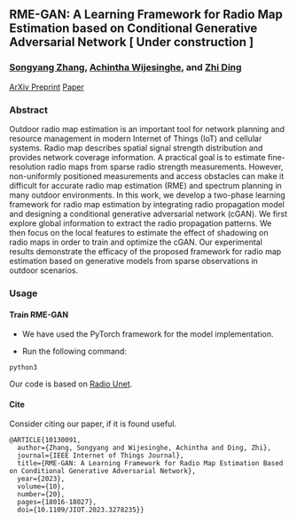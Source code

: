 ## RME-GAN: A Learning Framework for Radio Map Estimation based on Conditional Generative Adversarial Network [ Under construction ]
### [Songyang Zhang](https://scholar.google.com/citations?user=cZI11G4AAAAJ&hl=en), [Achintha Wijesinghe](https://scholar.google.com/citations?hl=en&user=PGVNF-gAAAAJ), and [Zhi Ding](https://scholar.google.com/citations?user=G0oZBhUAAAAJ&hl=en)

[ArXiv Preprint](https://arxiv.org/abs/2212.12817)
[Paper](https://ieeexplore.ieee.org/document/10130091)



### Abstract
Outdoor radio map estimation is an important tool for network planning and resource management in modern Internet of Things (IoT) and cellular systems. Radio map describes spatial signal strength distribution and provides network coverage information. A practical goal is to estimate fine-resolution radio maps from sparse radio strength measurements. However, non-uniformly positioned measurements and access obstacles can make it difficult for accurate radio map estimation (RME) and spectrum planning in many outdoor environments. In this work, we develop a two-phase learning framework for radio map estimation by integrating radio propagation model and designing a conditional generative adversarial network (cGAN). We first explore global information to extract the radio propagation patterns. We then focus on the local features to estimate the effect of shadowing on radio maps in order to train and optimize the cGAN. Our experimental results demonstrate the efficacy of the proposed framework for radio map estimation based on generative models from sparse observations in outdoor scenarios.


###  Usage

#### Train RME-GAN

* We have used the PyTorch framework for the model implementation.

* Run the following command:

```
python3 
```

Our code is based on [Radio Unet](https://github.com/RonLevie/RadioUNet).

#### Cite
Consider citing our paper, if it is found useful.

```
@ARTICLE{10130091,
  author={Zhang, Songyang and Wijesinghe, Achintha and Ding, Zhi},
  journal={IEEE Internet of Things Journal}, 
  title={RME-GAN: A Learning Framework for Radio Map Estimation Based on Conditional Generative Adversarial Network}, 
  year={2023},
  volume={10},
  number={20},
  pages={18016-18027},
  doi={10.1109/JIOT.2023.3278235}}
```

